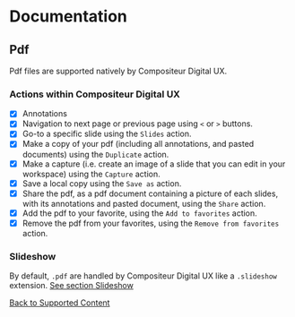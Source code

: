 # Documentation

## Pdf

Pdf files are supported natively by Compositeur Digital UX.

### Actions within Compositeur Digital UX

- [X] Annotations
- [X] Navigation to next page or previous page using `<` or `>` buttons.
- [X] Go-to a specific slide using the `Slides` action.
- [X] Make a copy of your pdf (including all annotations, and pasted documents) using the `Duplicate` action.
- [X] Make a capture (i.e. create an image of a slide that you can edit in your workspace) using the `Capture` action.
- [X] Save a local copy using the `Save as` action.
- [X] Share the pdf, as a pdf document containing a picture of each slides, with its annotations and pasted document, using the `Share` action.
- [X] Add the pdf to your favorite, using the `Add to favorites` action.
- [X] Remove the pdf from your favorites, using the `Remove from favorites` action.

### Slideshow

By default, `.pdf` are handled by Compositeur Digital UX like a `.slideshow` extension. [See section Slideshow](slideshows.md)

[Back to Supported Content](index.md)
